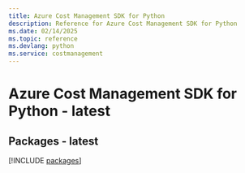 ```yaml
---
title: Azure Cost Management SDK for Python
description: Reference for Azure Cost Management SDK for Python
ms.date: 02/14/2025
ms.topic: reference
ms.devlang: python
ms.service: costmanagement
---
```

# Azure Cost Management SDK for Python - latest
## Packages - latest
[!INCLUDE [packages](cost-management-index.md)]